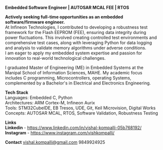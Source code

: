 **Embedded Software Engineer | AUTOSAR MCAL FEE | RTOS**  

**Actively seeking full-time opportunities as an embedded software/firmware engineer.**  
At Infineon Technologies, I contributed to developing a robustness test framework for the Flash EEPROM (FEE), ensuring data integrity during power fluctuations. This involved creating controlled test environments and comprehensive test cases, along with leveraging Python for data logging and analysis to validate memory algorithms under adverse conditions.   
I am eager to apply my embedded system expertise and passion for innovation to real-world technological challenges.  

I graduated Master of Engineering (ME) in Embedded Systems at the Manipal School of Information Sciences, MAHE. My academic focus includes C programming, Microcontrollers, operating Systems, complemented by a Bachelor's in Electrical and Electronics Engineering.  

**Tech Stack**  
Languages: Embedded C, Python  
Architectures: ARM Cortex-M, Infineon Aurix  
Tools: STM32CubeIDE, EB Tresos, UDE, Git, Keil Microvision, Digital Works  
Concepts: AUTOSAR MCAL, RTOS, Software Validation, Robustness Testing  

**Links**  
**Linkedin** - https://www.linkedin.com/in/vishal-kompalli-05b768192/  
**Instagram** - https://www.instagram.com/vishkompalli/  

**Contact**
vishal.kompalli@gmail.com
9849924925


